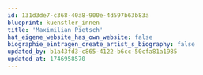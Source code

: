 ```yaml
---
id: 131d3de7-c368-40a8-900e-4d597b63b83a
blueprint: kuenstler_innen
title: 'Maximilian Pietsch'
hat_eigene_website_has_own_website: false
biographie_eintragen_create_artist_s_biography: false
updated_by: b1a43fd3-c865-4122-b6cc-50cfa81a1985
updated_at: 1746958570
---
```

